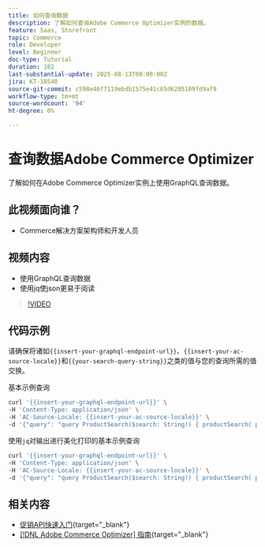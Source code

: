 ```yaml
---
title: 如何查询数据
description: 了解如何查询Adobe Commerce Optimizer实例的数据。
feature: Saas, Storefront
topic: Commerce
role: Developer
level: Beginner
doc-type: Tutorial
duration: 182
last-substantial-update: 2025-08-13T00:00:00Z
jira: KT-18548
source-git-commit: c598e46f7119ebdb1575e41c65d6285109fd9af9
workflow-type: tm+mt
source-wordcount: '94'
ht-degree: 0%

---
```


# 查询数据Adobe Commerce Optimizer

了解如何在Adobe Commerce Optimizer实例上使用GraphQL查询数据。

## 此视频面向谁？

* Commerce解决方案架构师和开发人员

## 视频内容

* 使用GraphQL查询数据
* 使用jq使json更易于阅读

>[!VIDEO](https://video.tv.adobe.com/v/3470800?learn=on&enablevpops)

## 代码示例

请确保将诸如`{{insert-your-graphql-endpoint-url}}`、`{{insert-your-ac-source-locale}}`和`{{your-search-query-string}}`之类的值与您的查询所需的值交换。

基本示例查询

```bash
curl '{{insert-your-graphql-endpoint-url}}' \
-H 'Content-Type: application/json' \
-H 'AC-Source-Locale: {{insert-your-ac-source-locale}}' \
-d '{"query": "query ProductSearch($search: String!) { productSearch( phrase: $search, page_size: 10, current_page: 2) { items { productView { sku name description shortDescription images { url } ... on SimpleProductView { attributes { label name value } price { regular { amount { value currency } } roles } } } } } }", "variables": { "search": "{{your-search-query-string}}"}}'
```

使用`jq`对输出进行美化打印的基本示例查询

```bash
curl '{{insert-your-graphql-endpoint-url}}' \
-H 'Content-Type: application/json' \
-H 'AC-Source-Locale: {{insert-your-ac-source-locale}}' \
-d '{"query": "query ProductSearch($search: String!) { productSearch( phrase: $search, page_size: 10, current_page: 2) { items { productView { sku name description shortDescription images { url } ... on SimpleProductView { attributes { label name value } price { regular { amount { value currency } } roles } } } } } }", "variables": { "search": "{{your-search-query-string}}"}}' | jq .
```

## 相关内容

* [促销API快速入门](https://developer.adobe.com/commerce/services/optimizer/merchandising-services/using-the-api/#make-your-first-request){target="_blank"}
* [[!DNL Adobe Commerce Optimizer] 指南](https://experienceleague.adobe.com/zh-hans/docs/commerce/optimizer/overview){target="_blank"}
